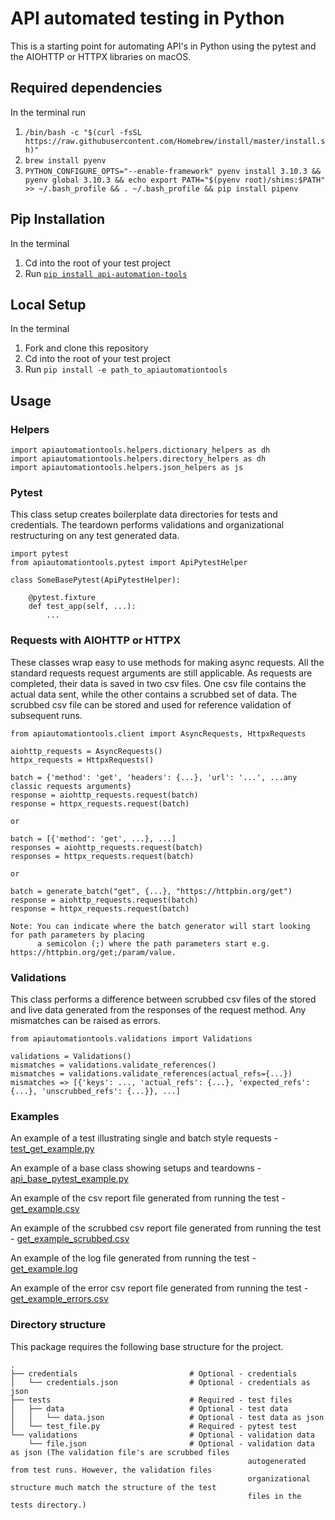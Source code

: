 # API automated testing in Python
This is a starting point for automating API's in Python using the pytest and the AIOHTTP or HTTPX libraries on macOS.

## Required dependencies
In the terminal run

1. `/bin/bash -c "$(curl -fsSL https://raw.githubusercontent.com/Homebrew/install/master/install.sh)"`
2. `brew install pyenv`
3. `PYTHON_CONFIGURE_OPTS="--enable-framework" pyenv install 3.10.3 && pyenv global 3.10.3 && echo export PATH="$(pyenv root)/shims:$PATH" >> ~/.bash_profile && . ~/.bash_profile && pip install pipenv`

## Pip Installation
In the terminal

1. Cd into the root of your test project
2. Run [`pip install api-automation-tools`](https://pypi.org/project/api-automation-tools/)

## Local Setup
In the terminal

1. Fork and clone this repository
2. Cd into the root of your test project
3. Run `pip install -e path_to_apiautomationtools`

## Usage
### Helpers
```
import apiautomationtools.helpers.dictionary_helpers as dh
import apiautomationtools.helpers.directory_helpers as dh
import apiautomationtools.helpers.json_helpers as js
```

### Pytest
This class setup creates boilerplate data directories for tests and credentials. The teardown performs 
validations and organizational restructuring on any test generated data.
```
import pytest
from apiautomationtools.pytest import ApiPytestHelper

class SomeBasePytest(ApiPytestHelper):

    @pytest.fixture
    def test_app(self, ...):
        ...
```

### Requests with AIOHTTP or HTTPX
These classes wrap easy to use methods for making async requests. All the standard requests request
arguments are still applicable. As requests are completed, their data is saved in two csv files. One 
csv file contains the actual data sent, while the other contains a scrubbed set of data. The scrubbed 
csv file can be stored and used for reference validation of subsequent runs.
```
from apiautomationtools.client import AsyncRequests, HttpxRequests

aiohttp_requests = AsyncRequests()
httpx_requests = HttpxRequests()

batch = {'method': 'get', 'headers': {...}, 'url': '...', ...any classic requests arguments}
response = aiohttp_requests.request(batch)
response = httpx_requests.request(batch)

or

batch = [{'method': 'get', ...}, ...]
responses = aiohttp_requests.request(batch)
responses = httpx_requests.request(batch)

or 

batch = generate_batch("get", {...}, "https://httpbin.org/get")
response = aiohttp_requests.request(batch)
response = httpx_requests.request(batch)

Note: You can indicate where the batch generator will start looking for path parameters by placing
      a semicolon (;) where the path parameters start e.g. https://httpbin.org/get;/param/value.
```

### Validations
This class performs a difference between scrubbed csv files of the stored and live data generated from 
the responses of the request method. Any mismatches can be raised as errors.
```
from apiautomationtools.validations import Validations

validations = Validations()
mismatches = validations.validate_references()
mismatches = validations.validate_references(actual_refs={...})
mismatches => [{'keys': ..., 'actual_refs': {...}, 'expected_refs': {...}, 'unscrubbed_refs': {...}}, ...]
```

### Examples
An example of a test illustrating single and batch style requests - 
[test_get_example.py](examples/test_get_example.py)

An example of a base class showing setups and teardowns - 
[api_base_pytest_example.py](examples/api_base_pytest_example.py)

An example of the csv report file generated from running the test - 
[get_example.csv](examples/run_info/run_logs/pass/get_example.csv)

An example of the scrubbed csv report file generated from running the test - 
[get_example_scrubbed.csv](examples/run_info/run_logs/pass/get_example_scrubbed.csv)

An example of the log file generated from running the test - 
[get_example.log](examples/run_info/run_logs/pass/get_example.log)

An example of the error csv report file generated from running the test - 
[get_example_errors.csv](examples/run_info/run_errors/get_example_errors.csv)

### Directory structure
This package requires the following base structure for the project.
```
.
├── credentials                         # Optional - credentials
│   └── credentials.json                # Optional - credentials as json
├── tests                               # Required - test files
│   ├── data                            # Optional - test data
│   │   └── data.json                   # Optional - test data as json
│   └── test_file.py                    # Required - pytest test
└── validations                         # Optional - validation data
    └── file.json                       # Optional - validation data as json (The validation file's are scrubbed files 
                                                     autogenerated from test runs. However, the validation files 
                                                     organizational structure much match the structure of the test 
                                                     files in the tests directory.)
```